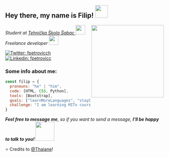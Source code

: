 <h2> Hey there, my name is Filip! <img src="https://media.giphy.com/media/3owyplYLWlGFQk9mF2/giphy.gif" width="40"></h2>
<img align='right' src="https://media.giphy.com/media/kBrSH5C4ps9nyNDo4S/giphy.gif" width="230">
<p><em>Student at <a href="http://www.tehskolasabac.edu.rs/">Tehnička Škola Šabac </a><img src="https://media.giphy.com/media/h4x6RMBru1Mx7zLWko/giphy.gif" width="30"></br>Freelance developer <img src="https://media.giphy.com/media/IauL6LvGNlT3ffhcqq/giphy.gif" width="30"></em></p>

[![Twitter: fpetrovicch](https://img.shields.io/twitter/follow/fpetrovicch?style=social)](https://twitter.com/fpetrovicch)
[![Linkedin: fpetrovicc](https://img.shields.io/badge/-fpetrovicc-blue?style=flat-square&logo=Linkedin&logoColor=white&link=https://www.linkedin.com/in/fpetrovicc/)](https://www.linkedin.com/in/fpetrovicc/)

### Some info about me: 

```javascript
const filip = {
  pronouns: "he" | "him",
  code: [HTML, CSS, Python],
  tools: [Bootstrap],
  goals: ["learnMoreLanguages", "stayConsistent", "findGig"],
  challenge: "I am learning MITx course on CS and Python and I want to finish it. I also want to tackle coding more."
}
```

<em><b>Feel free to message me</b>, so if you want to send a message, <b>I'll be happy to talk to you! </b></em><img src="https://media.giphy.com/media/cIn5fTcjnKhStIeAef/giphy.gif" width="60"> 

⭐️ Credits to [@Thaiane](https://github.com/Thaiane)!